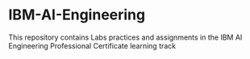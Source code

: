 # IBM-AI-Engineering
This repository contains Labs practices and assignments in the IBM AI Engineering Professional Certificate learning track
